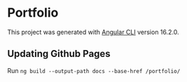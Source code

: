 # Portfolio

This project was generated with [Angular CLI](https://github.com/angular/angular-cli) version 16.2.0.

## Updating Github Pages

Run `ng build --output-path docs --base-href /portfolio/` 

